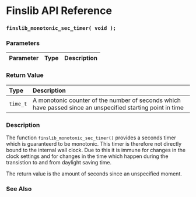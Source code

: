 # Finslib API Reference

### `finslib_monotonic_sec_timer( void );`

### Parameters

| Parameter | Type | Description |
| :--- | :--- | :--- |

### Return Value

| Type | Description |
| :--- | :--- |
|`time_t`|A monotonic counter of the number of seconds which have passed since an unspecified starting point in time|

### Description

The function `finslib_monotonic_sec_timer()` provides a seconds timer which is guaranteerd to be monotonic. This timer
is therefore not directly bound to the internal wall clock. Due to this it is immune for changes in the clock settings
and for changes in the time which happen during the transistion to and from daylight saving time.

The return value is the amount of seconds since an unspecified moment.

### See Also
